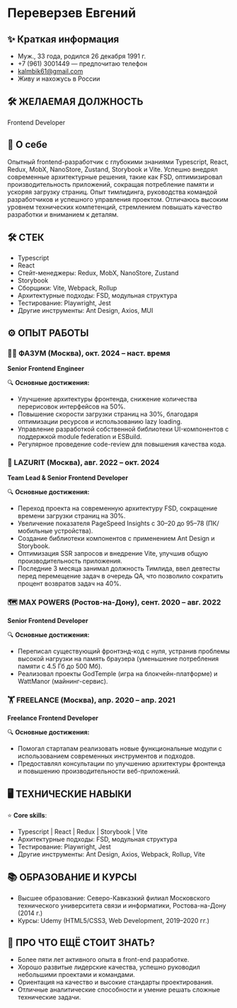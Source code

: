 # Переверзев Евгений

## ✨ Краткая информация
- Муж., 33 года, родился 26 декабря 1991 г.
- +7 (961) 3001449 — предпочитаю телефон
- kalmbik61@gmail.com
- Живу и нахожусь в России

## 🛠️ ЖЕЛАЕМАЯ ДОЛЖНОСТЬ
Frontend Developer

## 🌟 О себе

Опытный frontend-разработчик с глубокими знаниями Typescript, React, Redux, MobX, NanoStore, Zustand, Storybook и Vite. Успешно внедрял современные архитектурные решения, такие как FSD, оптимизировал производительность приложений, сокращая потребление памяти и ускоряя загрузку страниц. Опыт тимлидинга, руководства командой разработчиков и успешного управления проектом. Отличаюсь высоким уровнем технических компетенций, стремлением повышать качество разработки и вниманием к деталям.

## 🛠️ СТЕК

- Typescript
- React
- Стейт-менеджеры: Redux, MobX, NanoStore, Zustand
- Storybook
- Сборщики: Vite, Webpack, Rollup
- Архитектурные подходы: FSD, модульная структура
- Тестирование: Playwright, Jest
- Другие инструменты: Ant Design, Axios, MUI

## ⚙️ ОПЫТ РАБОТЫ

### 👩‍💻 ФАЗУМ (Москва), окт. 2024 – наст. время
**Senior Frontend Engineer**

🔍 **Основные достижения:**  
- Улучшение архитектуры фронтенда, снижение количества перерисовок интерфейсов на 50%.  
- Повышение скорости загрузки страниц на 30%, благодаря оптимизации ресурсов и использованию lazy loading.  
- Управление разработкой собственной библиотеки UI-компонентов с поддержкой module federation и ESBuild.  
- Регулярное проведение code-review для повышения качества кода.

### 🎯 LAZURIT (Москва), авг. 2022 – окт. 2024
**Team Lead & Senior Frontend Developer**

🔍 **Основные достижения:**  
- Переход проекта на современную архитектуру FSD, сокращение времени загрузки страниц на 30%.  
- Увеличение показателя PageSpeed Insights с 30–20 до 95–78 (ПК/мобильные устройства).  
- Создание библиотеки компонентов с применением Ant Design и Storybook.  
- Оптимизация SSR запросов и внедрение Vite, улучшив общую производительность приложения.
- Последние 3 месяца занимал должность Тимлида, ввел девтесты перед перемещение задач в очередь QA, что позволило сократить процент возвратов задач на 40%.

### 🗺 MAX POWERS (Ростов-на-Дону), сент. 2020 – авг. 2022
**Senior Frontend Developer**

🔍 **Основные достижения:**  
- Переписал существующий фронтэнд-код с нуля, устранив проблемы высокой нагрузки на память браузера (уменьшение потребления памяти с 4.5 Гб до 500 Мб).  
- Реализовал проекты GodTemple (игра на блокчейн-платформе) и WattManor (майнинг-сервис).

### 🏋️ FREELANCE (Москва), апр. 2020 – апр. 2021
**Freelance Frontend Developer**

🔍 **Основные достижения:**  
- Помогал стартапам реализовать новые функциональные модули с использованием современных инструментов и подходов.  
- Предоставлял консультации по улучшению архитектуры фронтенда и повышению производительности веб-приложений.

## 🖥️ ТЕХНИЧЕСКИЕ НАВЫКИ

⭐ **Core skills**:  
- Typescript | React | Redux | Storybook | Vite  
- Архитектурные подходы: FSD, модульная структура  
- Тестирование: Playwright, Jest  
- Другие инструменты: Ant Design, Axios, Webpack, Rollup, Vite

## 📚 ОБРАЗОВАНИЕ И КУРСЫ

- Высшее образование: Северо-Кавказкий филиал Московского технического университета связи и информатики, Ростова-на-Дону (2014 г.)  
- Курсы: Udemy (HTML5/CSS3, Web Development, 2019–2020 гг.)

## 💬 ПРО ЧТО ЕЩЁ СТОИТ ЗНАТЬ?

- Более пяти лет активного опыта в front-end разработке.  
- Хорошо развитые лидерские качества, успешно руководил небольшими проектами и командами.  
- Ориентация на качество и высокие стандарты проектирования.  
- Отличные аналитические способности и умение решать сложные технические задачи.
